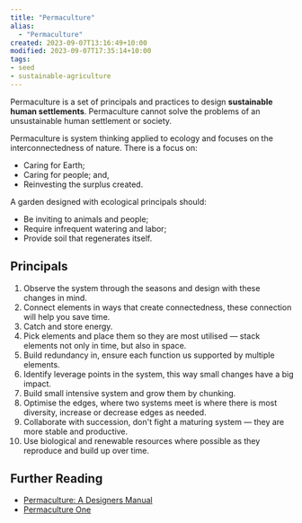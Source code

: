 ```yaml
---
title: "Permaculture"
alias:
  - "Permaculture"
created: 2023-09-07T13:16:49+10:00
modified: 2023-09-07T17:35:14+10:00
tags:
- seed
- sustainable-agriculture
---
```


Permaculture is a set of principals and practices to design **sustainable human settlements**. Permaculture cannot solve the problems of an unsustainable human settlement or society.

Permaculture is system thinking applied to ecology and focuses on the interconnectedness of nature. There is a focus on:
- Caring for Earth;
- Caring for people; and,
- Reinvesting the surplus created.

A garden designed with ecological principals should: 
- Be inviting to animals and people;
- Require infrequent watering and labor;
- Provide soil that regenerates itself.

## Principals

1. Observe the system through the seasons and design with these changes in mind.
2. Connect elements in ways that create connectedness, these connection will help you save time.
3. Catch and store energy.
4. Pick elements and place them so they are most utilised — stack elements not only in time, but also in space.
5. Build redundancy in, ensure each function us supported by multiple elements.
6. Identify leverage points in the system, this way small changes have a big impact.
7. Build small intensive system and grow them by chunking.
8. Optimise the edges, where two systems meet is where there is most diversity, increase or decrease edges as needed.
9. Collaborate with succession, don't fight a maturing system — they are more stable and productive.
10. Use biological and renewable resources where possible as they reproduce and build up over time.

## Further Reading

- [Permaculture: A Designers Manual](https://www.tagaripublications.com/permaculture-designers-manual/)
- [Permaculture One](https://store.holmgren.com.au/product/permaculture-one-ebook/)